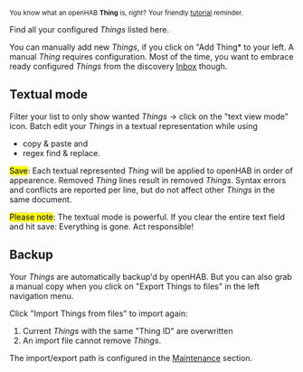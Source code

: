 <small>You know what an openHAB **Thing** is, right?</small>
<small class="blockquote-footer">Your friendly [tutorial](tutorial-1.html) reminder.</small>

Find all your configured *Things* listed here.

You can manually add new *Things*, if you click on "Add Thing* to your left.
A manual *Thing* requires configuration.
Most of the time, you want to embrace ready configured *Things* from the discovery
[Inbox](inbox.html) though.

## Textual mode

Filter your list to only show wanted *Things* &rarr; click on the "text view mode" icon.
Batch edit your *Things* in a textual representation while using

* copy &amp; paste and
* regex find &amp; replace.

<mark>Save</mark>: Each textual represented *Thing* will
be applied to openHAB in order of appearence.
Removed *Thing* lines result in removed *Things*.
Syntax errors and conflicts are reported per line,
but do not affect other *Things* in the same document.

<mark>Please note</mark>: The textual mode is powerful.
If you clear the entire text field and hit save:
Everything is gone. Act responsible!

## Backup

Your *Things* are automatically backup'd by openHAB. But you can also 
grab a manual copy when you click on "Export Things to files" in the left navigation menu.

Click "Import Things from files" to import again:

1. Current *Things* with the same "Thing ID" are overwritten
2. An import file cannot remove *Things*.

The import/export path is configured in the [Maintenance](maintenance.html) section.